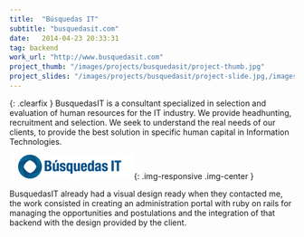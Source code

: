 ```yaml
---
title:  "Búsquedas IT"
subtitle: "busquedasit.com"
date:   2014-04-23 20:33:31
tag: backend
work_url: "http://www.busquedasit.com"
project_thumb: "/images/projects/busquedasit/project-thumb.jpg"
project_slides: "/images/projects/busquedasit/project-slide.jpg,/images/projects/busquedasit/project-slide2.jpg"
---
```


{: .clearfix }
BusquedasIT is a consultant specialized in selection and evaluation of human resources for the IT industry. We provide headhunting, recruitment and selection. We seek to understand the real needs of our clients, to provide the best solution in specific human capital in Information Technologies.

![](/images/projects/busquedasit/company-logo.png){: .img-responsive .img-center }

BusquedasIT already had a visual design ready when they contacted me, the work consisted in creating an administration portal with ruby on rails for managing the opportunities and postulations and the integration of that backend with the design provided by the client.
